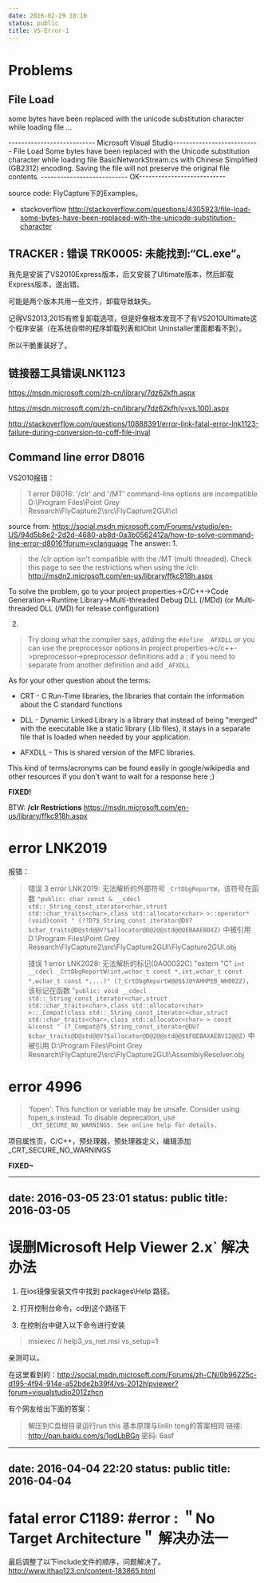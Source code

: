 ```yaml
---
date: 2016-02-29 18:10
status: public
title: VS-Error-1
---
```


# Problems
## **File Load**
 some bytes have been replaced with the unicode substitution character while loading file ...

 --------------------------- Microsoft Visual Studio---------------------------
 File Load Some bytes have been replaced with the Unicode substitution character while loading file BasicNetworkStream.cs with Chinese Simplified (GB2312) encoding. Saving the file will not preserve the original file contents.
 --------------------------- OK---------------------------

source code:	FlyCapture下的Examples。

* stackoverflow <http://stackoverflow.com/questions/4305923/file-load-some-bytes-have-been-replaced-with-the-unicode-substitution-character>


## TRACKER : 错误 TRK0005: 未能找到:“CL.exe”。
 我先是安装了VS2010Express版本，后又安装了Ultimate版本，然后卸载Express版本，遂出错。

 可能是两个版本共用一些文件，卸载导致缺失。

 记得VS2013,2015有修复卸载选项，但是好像根本发现不了有VS2010Ultimate这个程序安装（在系统自带的程序卸载列表和IObit Uninstaller里面都看不到）。

 所以干脆重装好了。

## 链接器工具错误LNK1123

<https://msdn.microsoft.com/zh-cn/library/7dz62kfh.aspx>

<https://msdn.microsoft.com/zh-cn/library/7dz62kfh(v=vs.100).aspx>

<http://stackoverflow.com/questions/10888391/error-link-fatal-error-lnk1123-failure-during-conversion-to-coff-file-inval>


## Command line error D8016
VS2010报错：
>1	error D8016: '/clr' and '/MT' command-line options are incompatible	D:\Program Files\Point Grey Research\FlyCapture2\src\FlyCapture2GUI\cl


source from: <https://social.msdn.microsoft.com/Forums/vstudio/en-US/94d5b8e2-2d2d-4680-ab8d-0a3b0562412a/how-to-solve-command-line-error-d8016?forum=vclanguage>
The answer:
1.
>the /clr option isn't compatible with the /MT (multi threaded). Check this page to see the restrictions when using the /clr:
http://msdn2.microsoft.com/en-us/library/ffkc918h.aspx

To solve the problem, go to your project properties->C/C++->Code Generation->Runtime Library->Multi-threaded Debug DLL (/MDd)
(or Multi-threaded DLL (/MD) for release configuration)

2.
>Try doing what the compiler says, adding the `#define _AFXDLL` or you can use the preprocessor options in project properties->c/c++->preprocessor->preprocessor definitions
add a ; if you need to separate from another definition and add `_AFXDLL`

As for your other question about the terms:
- CRT - C Run-Time libraries, the libraries that contain the information about the C standard functions

- DLL - Dynamic Linked Library is a library that instead of being "merged" with the executable like a static library (.lib files), it stays in a separate file that is loaded when needed by your application.

- AFXDLL - This is shared version of the MFC libraries.

This kind of terms/acronyms can be found easily in google/wikipedia and other resources if you don't want to wait for a response here ;)


**FIXED!**

BTW:
**/clr Restrictions** <https://msdn.microsoft.com/en-us/library/ffkc918h.aspx>

# error LNK2019
报错：
>错误	3	error LNK2019: 无法解析的外部符号 `_CrtDbgReportW`，该符号在函数 `"public: char const & __cdecl std::_String_const_iterator<char,struct std::char_traits<char>,class std::allocator<char> >::operator*(void)const " (??D?$_String_const_iterator@DU?$char_traits@D@std@@V?$allocator@D@2@@std@@QEBAAEBDXZ)` 中被引用	D:\Program Files\Point Grey Research\FlyCapture2\src\FlyCapture2GUI\FlyCapture2GUI.obj

>错误	1	error LNK2028: 无法解析的标记(0A00032C) "extern "C" `int __cdecl _CrtDbgReportW(int,wchar_t const *,int,wchar_t const *,wchar_t const *,...)" (?_CrtDbgReportW@@$$J0YAHHPEB_WH00ZZ)`，该标记在函数 "`public: void __cdecl std::_String_const_iterator<char,struct std::char_traits<char>,class std::allocator<char> >::_Compat(class std::_String_const_iterator<char,struct std::char_traits<char>,class std::allocator<char> > const &)const " (?_Compat@?$_String_const_iterator@DU?$char_traits@D@std@@V?$allocator@D@2@@std@@$$FQEBAXAEBV12@@Z)` 中被引用	D:\Program Files\Point Grey Research\FlyCapture2\src\FlyCapture2GUI\AssemblyResolver.obj


# error 4996
>'fopen': This function or variable may be unsafe. Consider using fopen_s instead. To disable deprecation, use `_CRT_SECURE_NO_WARNINGS. See online help for details.`

项目属性页，C/C++，预处理器，预处理器定义，编辑添加_CRT_SECURE_NO_WARNINGS

**FIXED~**


---
date: 2016-03-05 23:01
status: public
title: 2016-03-05
---

# 误删Microsoft Help Viewer 2.x` 解决办法
1. 在ios镜像安装文件中找到 packages\Help 路径。

2. 打开控制台命令，cd到这个路径下

3. 在控制台中键入以下命令进行安装

>msiexec /i help3_vs_net.msi vs_setup=1

亲测可以。

在这里看到的：<http://social.msdn.microsoft.com/Forums/zh-CN/0b96225c-d195-4f94-914e-a52bde2b39f4/vs-2012hlpviewer?forum=visualstudio2012zhcn>

有个网友给出下面的答案：
>解压到C盘根目录运行run this
>基本原理与linlin tong的答案相同
链接: <http://pan.baidu.com/s/1gdLbBGn> 密码: 6asf


---
date: 2016-04-04 22:20
status: public
title: 2016-04-04
---

# fatal error C1189: #error : ＂No Target Architecture＂ 解决办法一
最后调整了以下include文件的顺序，问题解决了。
<http://www.ithao123.cn/content-183865.html>